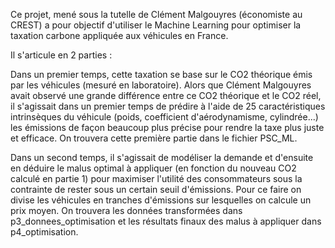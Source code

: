 Ce projet, mené sous la tutelle de Clément Malgouyres (économiste au CREST) a pour objectif d'utiliser le Machine Learning pour optimiser la taxation carbone appliquée aux véhicules en France.

Il s'articule en 2 parties :

Dans un premier temps, cette taxation se base sur le CO2 théorique émis par les véhicules (mesuré en laboratoire). Alors que Clément Malgouyres avait observé une grande différence entre ce CO2 théorique et le CO2 réel, il s'agissait dans un premier temps de prédire à l'aide de 25 caractéristiques intrinsèques du véhicule (poids, coefficient d'aérodynamisme, cylindrée...) les émissions de façon beaucoup plus précise pour rendre la taxe plus juste et efficace.
On trouvera cette première partie dans le fichier PSC_ML.

Dans un second temps, il s'agissait de modéliser la demande et d'ensuite en déduire le malus optimal à appliquer (en fonction du nouveau CO2 calculé en partie 1) pour maximiser l'utilité des consommateurs sous la contrainte de rester sous un certain seuil d'émissions. Pour ce faire on divise les véhicules en tranches d'émissions sur lesquelles on calcule un prix moyen.
On trouvera les données transformées dans p3_donnees_optimisation et les résultats finaux des malus à appliquer dans p4_optimisation. 
